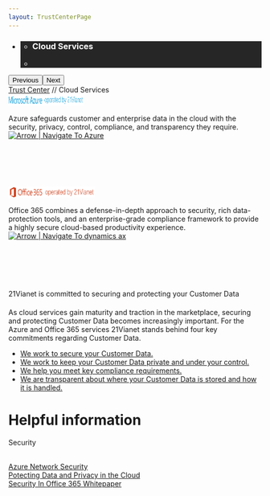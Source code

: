 ```yaml
---
layout: TrustCenterPage
---
```

<div class="row-fluid">
   <div class="span">
      <div>
        <div id="HeaderWrapper" data-cols="1" data-view1="1" data-view2="1" data-view3="1" data-view4="1" class="row-fluid wider hero grid-container">
            <div class="span bp0-col-1-1 bp1-col-1-1 bp2-col-1-1 bp3-col-1-1">
                <div bi:type="slideshow" class="slideshow slideshow-hero hero" xmlns:bi="urn:schemas-microsoft-com:mscom:bi">
                    <ul bi:type="list" class="slides">
                        <li id="slide-1" bi:index="0" selectBi="">
                            <div class="heroitem light-foreground" bi:type="heroitem">
                                <div class="media" bi:parenttitle="t1">
                                    <a href="" bi:track="False" bi:titleflag="t1" bi:index="0">
                                        <div data-picture="" data-alt="Products and Services" data-disable-swap-below="">
                                            <div data-src="https://c.s-microsoft.com/en-us/CMSImages/MS_TrustCenter_Cloud_Services_Header.jpg?version=6c18404e-2c06-b4e0-39f4-c239ab126247"></div>
                                            <noscript></noscript>
                                        </div>
                                    </a>
                                </div>
                                <div class="text" bi:type="cta">
                                    <div class="text-container">
                                        <div class="box" style="background: rgba(0,0,0,.85); color: #FFFFFF;">
                                            <ul bi:type="list" class="headerCaption subpageHeaderCaption">
                                                <li class="box-title">
                                                    <h3 class="box-title" bi:type="title" bi:title="t1" style="color: #FFFFFF;">Cloud Services</h3>
                                                </li>
                                                <li class="box-actions box-description"><a target="_self" class="mscom-link" href=""></a></li>
                                            </ul>
                                        </div>
                                    </div>
                                </div>
                            </div>
                        </li>
                    </ul>
                    <div class="navigation international" bi:track="false">
                        <div class="grid-container settop" data-title-text="Go To Slide "></div>
                    </div>
                    <div class="prev-next" bi:track="false"><button class="prev"><span class="icon-left" aria-hidden="true"></span><span class="screen-reader-text">Previous</span></button><button class="next"><span class="icon-right" aria-hidden="true"></span><span class="screen-reader-text">Next</span></button></div>
                    <div id="play-pause" class="play-pause" style="display:none">
                        <div class="pause"><button id="pauseButton" class="pause_button"><span class="icon-pause" aria-hidden="true"></span><span class="screen-reader-text">Pause</span></button></div>
                        <div class="play"><button id="playButton" class="play_button"><span class="icon-play" aria-hidden="true"></span><span class="screen-reader-text">Play</span></button></div>
                    </div>
                </div>
            </div>
        </div>        
        <div id="ContentWrapper1" data-cols="1" data-view1="1" data-view2="1" data-view3="1" data-view4="1" class="row-fluid grid-container mscom-grid-container breadcrumbs">
            <div class="span bp0-col-1-1 bp1-col-1-1 bp2-col-1-1 bp3-col-1-1"><a target="_self" class="mscom-link" href="../default.html">Trust Center</a> // Cloud Services
            </div>
        </div>        
        <div class="row-fluid grid-container mscom-grid-container" id="Services" data-cols="4" data-view1="1" data-view2="2" data-view3="4" data-view4="4">
            <div class=" span bp0-col-1-1 bp1-col-2-1 bp2-col-4-1 bp3-col-4-1">
                <div class="image-wrapper"><img src="../Images/Microsoft_Azure _Logo_En.png" class="mscom-image title1Adjustment" alt="Microsoft Azure Title" width="150" height="23" /></div>
                <!--<mscom:link instancename="more azure" md:payloadguid="42dea437-6cfb-44a6-afaa-6a7901426bac" classoverride="moreLink withArrow"
                    target="_self" disablebitracking="false" text="Learn more"></mscom:link>-->
                <p>Azure safeguards customer and enterprise data in the cloud with the security, privacy, control, compliance, and transparency they require.
                    <a target="_self" class="mscom-link withArrow" href="#"><img src="https://c.s-microsoft.com/en-us/CMSImages/Arrow-nobg.png?version=4af37876-de78-d419-6f89-7890a74d4158" class="mscom-image" alt="Arrow | Navigate To Azure" width="21" height="19" /></a>
                </p>
            </div>
            <div class=" span bp0-col-1-1 bp1-col-2-1 bp2-col-4-1 bp3-col-4-1 bp0-clear" style="visibility: hidden">
                <div class="image-wrapper"><img src="https://c.s-microsoft.com/en-us/CMSImages/Microsoft-Commercial-Support.png?version=c6b174ce-21e8-6a22-da22-b5b5dd523d39" class="mscom-image title3Adjustment adjusted" alt="Microsoft Commercial Support Title" width="199" height="45" /></div>
                <!--<mscom:link instancename="more intune" md:payloadguid="4f4c7b0d-9b5e-4465-a3f9-d6b3f42d88fd" classoverride="moreLink" target="_self"
                    disablebitracking="false" text="Learn more"></mscom:link>-->
                <p>Tech expertise, accelerated support, and strategic advice
                    <a target="_self" class="mscom-link withArrow" href="https://www.microsoft.com/en-us/TrustCenter/CloudServices/Commercial-Support"><img src="https://c.s-microsoft.com/en-us/CMSImages/Arrow-nobg.png?version=4af37876-de78-d419-6f89-7890a74d4158" class="mscom-image" alt="Arrow | Navigate To commercial support" width="21" height="19" /></a>
                </p>
            </div>
            <div class=" span bp0-col-1-1 bp1-col-2-1 bp2-col-4-1 bp3-col-4-1 bp0-clear">
                <div class="image-wrapper"><img src="../Images/Office365_Logo_En.png" class="mscom-image title2Adjustment" alt="Microsoft Dynamics Title" width="172" height="22" /></div>
                <!--<mscom:link instancename="more dynamics ax" md:payloadguid="1ad212da-6a93-4a9c-b7b9-eeb4bd75e8e0" classoverride="moreLink"
                    target="_self" disablebitracking="false" text="Learn more"></mscom:link>-->
                <p>Office 365 combines a defense-in-depth approach to security, rich data-protection tools, and an enterprise-grade compliance framework to provide a highly secure cloud-based productivity experience.
                    <a target="_self" class="mscom-link withArrow" href="#"><img src="https://c.s-microsoft.com/en-us/CMSImages/Arrow-nobg.png?version=4af37876-de78-d419-6f89-7890a74d4158" class="mscom-image" alt="Arrow | Navigate To dynamics ax" width="21" height="19" /></a>
                </p>
            </div>
            <div class=" span bp0-col-1-1 bp1-col-2-1 bp2-col-4-1 bp3-col-4-1 bp0-clear bp1-clear" style="visibility: hidden" >
                <div class="image-wrapper"><img src="https://c.s-microsoft.com/en-us/CMSImages/MS_Dynamics_Logo_Blk_rgb.png?version=06e4eef9-aa86-64d0-5f85-b53520154354" class="mscom-image title2Adjustment" alt="Microsoft Dynamics Title" width="172" height="22" /></div>
                <!--<mscom:link instancename="more dynamics" md:payloadguid="950ee371-2640-4793-bef2-9515303e138a" classoverride="moreLink" target="_self"
                    disablebitracking="false" text="Learn more"></mscom:link>-->
                <p><strong>Dynamics CRM Online</strong> enables more secure customer engagement
                    <a target="_self" class="mscom-link withArrow" href="https://www.microsoft.com/en-us/TrustCenter/CloudServices/Dynamics"><img src="https://c.s-microsoft.com/en-us/CMSImages/Arrow-nobg.png?version=4af37876-de78-d419-6f89-7890a74d4158" class="mscom-image" alt="Arrow | Navigate To dynamics" width="21" height="19" /></a>
                </p>
            </div>
        </div>        
        <div id="ContentWrapper1" data-cols="2" data-view1="1" data-view2="2" data-view3="2" data-view4="2" class="row-fluid subpageBody">
            <div class="span bp0-col-1-1 bp2-col-2-1 bp3-col-2-1 bp1-col-2-2">
                <div data-cols="1" data-view1="1" data-view2="1" data-view3="1" data-view4="1" class="row-fluid">
                    <div class="span bp0-col-1-1 bp1-col-1-1 bp2-col-1-1 bp3-col-1-1">
                        <label style="line-height:2em">21Vianet is committed to securing and protecting your Customer Data</label>
                        <p>As cloud services gain maturity and traction in the marketplace, securing and protecting Customer Data becomes increasingly important. For the Azure and Office 365 services 21Vianet stands behind four key commitments regarding Customer Data. 
                        <!--<a target="_self" class="mscom-link" href="#">Customer Data</a>.-->
                        </p>
                        <ul>
                            <li><a target="_self" class="mscom-link" href="../security/default.html">We work to secure your Customer Data.</a></li>
                            <li><a target="_self" class="mscom-link" href="../privacy/default.html">We work to keep your Customer Data private and under your control.</a></li>
                            <li><a target="_self" class="mscom-link" href="../compliance/default.html">We help you meet key compliance requirements.</a></li>
                            <li><a target="_self" class="mscom-link" href="../transparency/default.html">We are transparent about where your Customer Data is stored and how it is handled.</a></li>
                        </ul>
                    </div>
                </div>
            </div>
            <div class="span bp0-col-1-1 bp2-col-2-1 bp3-col-2-1 bp1-col-2-2 bp0-clear bp1-clear">
                <div id="SideBarWrapper" data-cols="1" data-view1="1" data-view2="1" data-view3="1" data-view4="1" class="row-fluid">
                    <div id="SideBarContent" class="span bp0-col-1-1 bp1-col-1-1 bp2-col-1-1 bp3-col-1-1">
                        <h1>Helpful information</h1>
                        <p>Security</p></br>
                        <label><a target="_blank" class="mscom-link" href="/file/AzureNetworkSecurity_v3_Feb2015 - CN_20150906">Azure Network Security</a></label><br />
                        <label><a target="_blank" class="mscom-link" href="/file/Protecting-Data-and-Privacy-in-the-Cloud_CN_final4.6">Potecting Data and Privacy in the Cloud</a></label><br />
                        <label><a target="_blank" class="mscom-link" href="/file/Protecting-Data-and-Privacy-in-the-Cloud_CN_final4.6">Security In Office 365 Whitepaper</a></label><br />
                    </div>
                </div>
            </div>
        </div>                   
      </div>
   </div>
</div>
<div class="row-fluid" data-view4="1" data-view3="1" data-view2="1" data-view1="1" data-cols="1">
   <div class="span bp0-col-1-1 bp1-col-1-1 bp2-col-1-1 bp3-col-1-1"></div>
</div>
